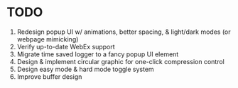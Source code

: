 # TODO

1. Redesign popup UI w/ animations, better spacing, & light/dark modes (or webpage mimicking)
2. Verify up-to-date WebEx support
3. Migrate time saved logger to a fancy popup UI element
4. Design & implement circular graphic for one-click compression control
5. Design easy mode & hard mode toggle system
6. Improve buffer design
